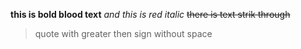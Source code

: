 **this is bold blood text**
*and this is red italic*
~~there is text strik through~~
>quote with greater then sign without space 

